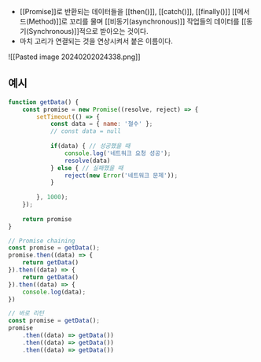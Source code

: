 - [[Promise]]로 반환되는 데이터들을 [[then()]], [[catch()]], [[finally()]] [[메서드(Method)]]로 꼬리를 물며 [[비동기(asynchronous)]] 작업들의 데이터를 [[동기(Synchronous)]]적으로 받아오는 것이다.
- 마치 고리가 연결되는 것을 연상시켜서 붙은 이름이다.

![[Pasted image 20240202024338.png]]

## 예시

```js
function getData() {
	const promise = new Promise((resolve, reject) => {
		setTimeout(() => {
			const data = { name: '철수' };
			// const data = null
			
			if(data) { // 성공했을 때
				console.log('네트워크 요청 성공');
				resolve(data)
			} else { // 실패했을 때
				reject(new Error('네트워크 문제'));
			}
			
		}, 1000);
	});
	
	return promise
}

// Promise chaining
const promise = getData();
promise.then((data) => {
	return getData()
}).then((data) => {
	return getData()
}).then((data) => {
	console.log(data);
})

// 바로 리턴
const promise = getData();
promise
	.then((data) => getData())
	.then((data) => getData())
	.then((data) => getData())

```
